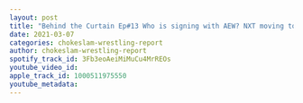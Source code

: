 ```yaml
---
layout: post
title: "Behind the Curtain Ep#13 Who is signing with AEW? NXT moving to Tuesday! And the sex offenders who are trying to get back into wrestling?"
date: 2021-03-07
categories: chokeslam-wrestling-report
author: chokeslam-wrestling-report
spotify_track_id: 3Fb3eoAeiMiMuCu4MrREOs
youtube_video_id:
apple_track_id: 1000511975550
youtube_metadata:
---
```

